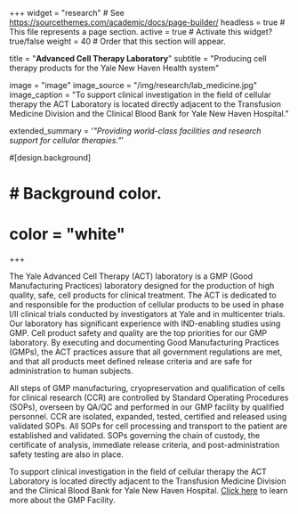 +++
widget = "research"  # See https://sourcethemes.com/academic/docs/page-builder/
headless = true  # This file represents a page section.
active = true  # Activate this widget? true/false
weight = 40  # Order that this section will appear.

title = "**Advanced Cell Therapy Laboratory**"
subtitle = "Producing cell therapy products for the Yale New Haven Health system"



image = "image"
image_source = "/img/research/lab_medicine.jpg"
image_caption = "To support clinical investigation in the field of cellular therapy the ACT Laboratory is located directly adjacent to the Transfusion Medicine Division and the Clinical Blood Bank for Yale New Haven Hospital."

extended_summary = '*"Providing world-class facilities and research support for cellular therapies."*'

#[design.background]
#
#  # Background color.
#  color = "white"

+++

The Yale Advanced Cell Therapy (ACT) laboratory is a GMP (Good Manufacturing Practices) laboratory designed for the production of high quality, safe, cell products for clinical treatment. The ACT is dedicated to and responsible for the production of cellular products to be used in phase I/II clinical trials conducted by investigators at Yale and in multicenter trials. Our laboratory has significant experience with IND-enabling studies using GMP. Cell product safety and quality are the top priorities for our GMP laboratory. By executing and documenting Good Manufacturing Practices (GMPs), the ACT practices assure that all government regulations are met, and that all products meet defined release criteria and are safe for administration to human subjects.

All steps of GMP manufacturing, cryopreservation and qualification of cells for clinical research (CCR) are controlled by Standard Operating Procedures (SOPs), overseen by QA/QC and performed in our GMP facility by qualified personnel. CCR are isolated, expanded, tested, certified and released using validated SOPs. All SOPs for cell processing and transport to the patient are established and validated. SOPs governing the chain of custody, the certificate of analysis, immediate release criteria, and post-administration safety testing are also in place.

To support clinical investigation in the field of cellular therapy the ACT Laboratory is located directly adjacent to the Transfusion Medicine Division and the Clinical Blood Bank for Yale New Haven Hospital. [Click here](https://medicine.yale.edu/labmed/research/act/overview.aspx) to learn more about the GMP Facility.
